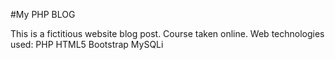 #My PHP BLOG

This is a fictitious website blog post.
Course taken online.
Web technologies used:
PHP
HTML5
Bootstrap
MySQLi